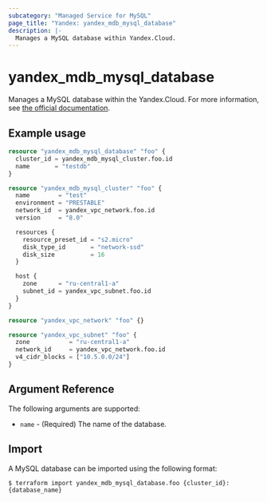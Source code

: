 ```yaml
---
subcategory: "Managed Service for MySQL"
page_title: "Yandex: yandex_mdb_mysql_database"
description: |-
  Manages a MySQL database within Yandex.Cloud.
---
```



# yandex_mdb_mysql_database




Manages a MySQL database within the Yandex.Cloud. For more information, see [the official documentation](https://cloud.yandex.com/docs/managed-mysql/).

## Example usage

```terraform
resource "yandex_mdb_mysql_database" "foo" {
  cluster_id = yandex_mdb_mysql_cluster.foo.id
  name       = "testdb"
}

resource "yandex_mdb_mysql_cluster" "foo" {
  name        = "test"
  environment = "PRESTABLE"
  network_id  = yandex_vpc_network.foo.id
  version     = "8.0"

  resources {
    resource_preset_id = "s2.micro"
    disk_type_id       = "network-ssd"
    disk_size          = 16
  }

  host {
    zone      = "ru-central1-a"
    subnet_id = yandex_vpc_subnet.foo.id
  }
}

resource "yandex_vpc_network" "foo" {}

resource "yandex_vpc_subnet" "foo" {
  zone           = "ru-central1-a"
  network_id     = yandex_vpc_network.foo.id
  v4_cidr_blocks = ["10.5.0.0/24"]
}
```

## Argument Reference

The following arguments are supported:

* `name` - (Required) The name of the database.

## Import

A MySQL database can be imported using the following format:

```
$ terraform import yandex_mdb_mysql_database.foo {cluster_id}:{database_name}
```
